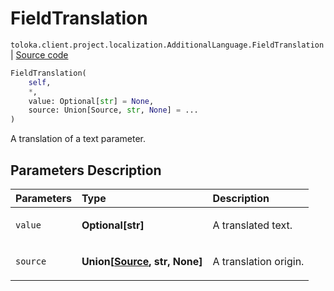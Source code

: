 # FieldTranslation
`toloka.client.project.localization.AdditionalLanguage.FieldTranslation` | [Source code](https://github.com/Toloka/toloka-kit/blob/v1.2.0.post1/src/client/project/localization.py#L21)

```python
FieldTranslation(
    self,
    *,
    value: Optional[str] = None,
    source: Union[Source, str, None] = ...
)
```

A translation of a text parameter.

## Parameters Description

| Parameters | Type | Description |
| :----------| :----| :-----------|
`value`|**Optional\[str\]**|<p>A translated text.</p>
`source`|**Union\[[Source](toloka.client.project.localization.AdditionalLanguage.FieldTranslation.Source.md), str, None\]**|<p>A translation origin.</p>
